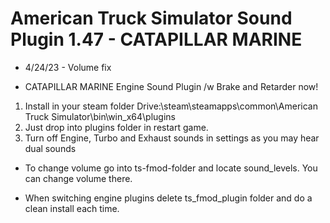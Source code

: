 # American Truck Simulator Sound Plugin 1.47 - CATAPILLAR MARINE

- 4/24/23 - Volume fix

- CATAPILLAR MARINE Engine Sound Plugin /w Brake and Retarder now!

1. Install in your steam folder Drive:\steam\steamapps\common\American Truck Simulator\bin\win_x64\plugins
2. Just drop into plugins folder in restart game.
3. Turn off Engine, Turbo and Exhaust sounds in settings as you may hear dual sounds

- To change volume go into ts-fmod-folder and locate sound_levels. You can change volume there.

- When switching engine plugins delete ts_fmod_plugin folder and do a clean install each time.
